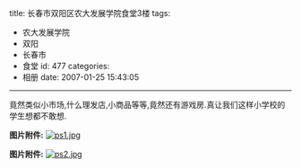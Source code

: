 title: 长春市双阳区农大发展学院食堂3楼
tags:
  - 农大发展学院
  - 双阳
  - 长春市
  - 食堂
id: 477
categories:
  - 相册
date: 2007-01-25 15:43:05
---

竟然类似小市场,什么理发店,小商品等等,竟然还有游戏房.真让我们这样小学校的学生想都不敢想.

**图片附件:**
[![ps1.jpg](//blog.foolbird.net/wp-content/uploads/2007/01/123_ps1.jpg)](http://www.foolbird.net/477.html/ps1.jpg "ps1.jpg")

**图片附件:**
[![ps2.jpg](//blog.foolbird.net/wp-content/uploads/2007/01/124_ps2.jpg)](http://www.foolbird.net/477.html/ps2.jpg "ps2.jpg")